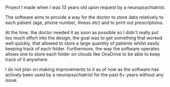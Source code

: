 Project I made when I was 13 years old upon request by a neuropsychiatrist. 

The software aims to provide a way for the doctor to store data relatively to each patient (age, phone number, illness etc) and to print out prescriptions.

At the time, the doctor needed it as soon as possible so I didn't really put too much effort into the design, the goal was to get something that worked well quickly, that allowed to store a large quantity 
of patients whilst easily keeping track of each folder. Furthermore, the way the software operates allows one to store each folder on clouds like OneDrive to be able to keep track of it anywhere.

I do not plan on making improvements to it as of now as the software has actively been used by a neuropsychiatrist for the past 6+ years without any issue.

